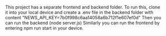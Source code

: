 This project has a separate frontend and backend folder.
To run this, clone it into your local device and create a .env file in the backend folder with content "NEWS_API_KEY=7b0f998c6aa14058a6b712f1e607ef0d"
Then you can run the backend (node server.js)
Similarly you can run the frontend by entering npm run start in your device. 

